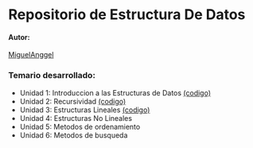 # Repositorio de Estructura De Datos

#### Autor: 
[MiguelAnggel](https://github.com/MiguelAnggel)


### Temario desarrollado:

- Unidad 1:  Introduccion a las Estructuras de Datos [(codigo)](https://github.com/MiguelAnggel/Estructura-De-Datos/tree/39fa6b70238d2d7c39f223aeff1ecad94aa1ca27/Unidad%201-2%20Introduccion%20y%20Recursividad)
- Unidad 2: Recursividad [(codigo)](https://github.com/MiguelAnggel/Estructura-De-Datos/tree/39fa6b70238d2d7c39f223aeff1ecad94aa1ca27/Unidad%201-2%20Introduccion%20y%20Recursividad)
- Unidad 3: Estructuras Lineales [(codigo)](https://github.com/MiguelAnggel/Estructura-De-Datos/tree/39fa6b70238d2d7c39f223aeff1ecad94aa1ca27/Unidad%203%20Estructuras%20Lineales)
- Unidad 4: Estructuras No Lineales
- Unidad 5: Metodos de ordenamiento
- Unidad 6: Metodos de busqueda
  
